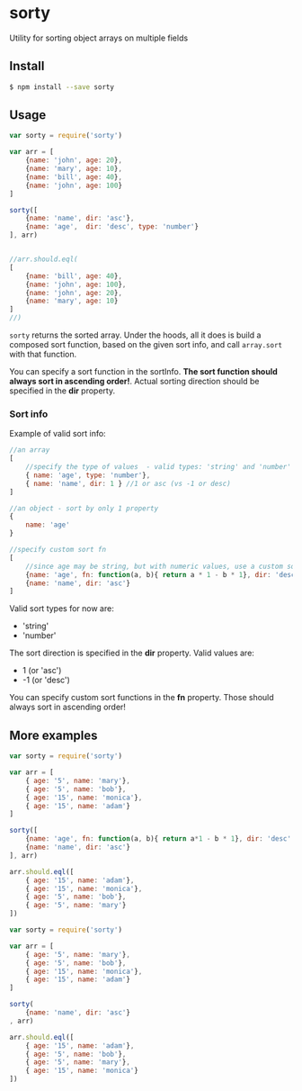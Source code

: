 sorty
=====

Utility for sorting object arrays on multiple fields

## Install

```sh
$ npm install --save sorty
```

## Usage

```js
var sorty = require('sorty')

var arr = [
    {name: 'john', age: 20},
    {name: 'mary', age: 10},
    {name: 'bill', age: 40},
    {name: 'john', age: 100}
]

sorty([
    {name: 'name', dir: 'asc'},
    {name: 'age',  dir: 'desc', type: 'number'}
], arr)


//arr.should.eql(
[
    {name: 'bill', age: 40},
    {name: 'john', age: 100},
    {name: 'john', age: 20},
    {name: 'mary', age: 10}
]
//)
```

`sorty` returns the sorted array. Under the hoods, all it does is build a composed sort function, based on the given sort info, and call `array.sort` with that function.

You can specify a sort function in the sortInfo. **The sort function should always sort in ascending order!**. Actual sorting direction should be specified in the **dir** property.

### Sort info
Example of valid sort info:

```js
//an array
[
    //specify the type of values  - valid types: 'string' and 'number'
    { name: 'age', type: 'number'},
    { name: 'name', dir: 1 } //1 or asc (vs -1 or desc)
]

//an object - sort by only 1 property
{
    name: 'age'
}

//specify custom sort fn
[
    //since age may be string, but with numeric values, use a custom sort fn
    {name: 'age', fn: function(a, b){ return a * 1 - b * 1}, dir: 'desc' },
    {name: 'name', dir: 'asc'}
]
```

Valid sort types for now are:

 * 'string'
 * 'number'

The sort direction is specified in the **dir** property. Valid values are:

 * 1 (or 'asc')
 * -1 (or 'desc')

You can specify custom sort functions in the **fn** property. Those should always sort in ascending order!

## More examples

```js
var sorty = require('sorty')

var arr = [
    { age: '5', name: 'mary'},
    { age: '5', name: 'bob'},
    { age: '15', name: 'monica'},
    { age: '15', name: 'adam'}
]

sorty([
    {name: 'age', fn: function(a, b){ return a*1 - b * 1}, dir: 'desc' },
    {name: 'name', dir: 'asc'}
], arr)

arr.should.eql([
    { age: '15', name: 'adam'},
    { age: '15', name: 'monica'},
    { age: '5', name: 'bob'},
    { age: '5', name: 'mary'}
])
```

```js
var sorty = require('sorty')

var arr = [
    { age: '5', name: 'mary'},
    { age: '5', name: 'bob'},
    { age: '15', name: 'monica'},
    { age: '15', name: 'adam'}
]

sorty(
    {name: 'name', dir: 'asc'}
, arr)

arr.should.eql([
    { age: '15', name: 'adam'},
    { age: '5', name: 'bob'},
    { age: '5', name: 'mary'},
    { age: '15', name: 'monica'}
])
```